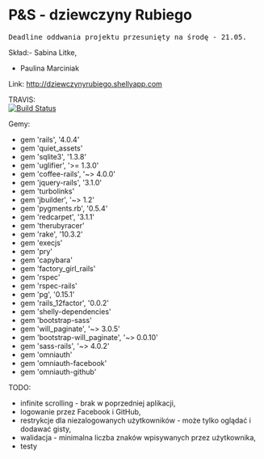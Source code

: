 P&S - dziewczyny Rubiego
=======

<pre>Deadline oddwania projektu przesunięty na środę - 21.05. </pre>

Skład:- Sabina Litke,
- Paulina Marciniak


Link:
http://dziewczynyrubiego.shellyapp.com


TRAVIS:  
[![Build Status](https://travis-ci.org/MPaulina/AplikacjaASI.svg?branch=master)](https://travis-ci.org/MPaulina/AplikacjaASI)

Gemy: 
- gem 'rails', '4.0.4'
- gem 'quiet_assets'
- gem 'sqlite3', '1.3.8'
- gem 'uglifier', '>= 1.3.0'
- gem 'coffee-rails', '~> 4.0.0'
- gem 'jquery-rails', '3.1.0'
- gem 'turbolinks'
- gem 'jbuilder', '~> 1.2'
- gem 'pygments.rb', '0.5.4'
- gem 'redcarpet', '3.1.1'
- gem 'therubyracer'
- gem 'rake', '10.3.2'
- gem 'execjs'
- gem 'pry'
- gem 'capybara'
- gem 'factory_girl_rails'
- gem 'rspec'
- gem 'rspec-rails'
- gem 'pg', '0.15.1'
- gem 'rails_12factor', '0.0.2'
- gem 'shelly-dependencies'
- gem 'bootstrap-sass'
- gem 'will_paginate', '~> 3.0.5'
- gem 'bootstrap-will_paginate', '~> 0.0.10'
- gem 'sass-rails', '~> 4.0.2'
- gem 'omniauth'
- gem 'omniauth-facebook'
- gem 'omniauth-github'


TODO:
- infinite scrolling - brak w poprzedniej aplikacji,
- logowanie przez Facebook i GitHub,
- restrykcje dla niezalogowanych użytkowników - może tylko oglądać i dodawać gisty,
- walidacja - minimalna liczba znaków wpisywanych przez użytkownika,
- testy
